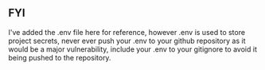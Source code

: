 ## FYI
I've added the .env file here for reference, however .env is used to store project secrets, never ever push your .env to your github repository as it would be a major vulnerability, include your .env to your gitignore to avoid it being pushed to the repository.
